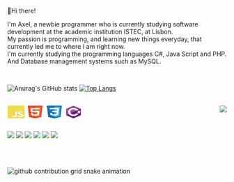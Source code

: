 👋Hi there!

I'm Axel, a newbie programmer who is currently studying software development at the academic institution ISTEC, at Lisbon.<br>
My passion is programming, and learning new things everyday, that currently led me to where I am right now.<br>
I'm currently studying the programming languages C#, Java Script and PHP. And Database management systems such as MySQL.


<br>

![Anurag's GitHub stats](https://github-readme-stats.vercel.app/api?username=Axeltav001&show_icons=true&theme=transparent)
[![Top Langs](https://github-readme-stats.vercel.app/api/top-langs/?username=Axeltav001&layout=compact&icons=true&theme=transparent)](https://github.com/Axeltav001/github-readme-stats)

<div style="display: inline_block"><br>
  <img align="center" alt="Rafa-Js" height="30" width="40" src="https://raw.githubusercontent.com/devicons/devicon/master/icons/javascript/javascript-plain.svg">
  <img align="center" alt="Rafa-HTML" height="30" width="40" src="https://raw.githubusercontent.com/devicons/devicon/master/icons/html5/html5-original.svg">
  <img align="center" alt="Rafa-CSS" height="30" width="40" src="https://raw.githubusercontent.com/devicons/devicon/master/icons/css3/css3-original.svg">
  <img align="center" alt="Rafa-Csharp" height="30" width="40" src="https://raw.githubusercontent.com/devicons/devicon/master/icons/csharp/csharp-original.svg">
<img align="right" height="150" src="https://media4.giphy.com/media/v1.Y2lkPTc5MGI3NjExZGw1OXJ4eGgwbGM2cjBwdHIxbGkwdWt6MWd3amdzaXp0MDlrOWN5YSZlcD12MV9pbnRlcm5hbF9naWZfYnlfaWQmY3Q9Zw/l46C5mc4dlmPZqZTq/giphy.gif"  />
</div>
  
  ##
 
<div> 
  <a href="https://www.youtube.com/@axeltav" target="_blank"><img src="https://img.shields.io/badge/YouTube-FF0000?style=for-the-badge&logo=youtube&logoColor=white" target="_blank"></a>
  <a href="https://www.instagram.com/axeltav_/" target="_blank"><img src="https://img.shields.io/badge/-Instagram-%23E4405F?style=for-the-badge&logo=instagram&logoColor=white" target"_blank"></a>
 	<a href="https://www.twitch.tv/mougsz" target="_blank"><img src="https://img.shields.io/badge/Twitch-9146FF?style=for-the-badge&logo=twitch&logoColor=white" target="_blank"></a>
 <a href="" target="_blank"><img src="https://img.shields.io/badge/Discord-7289DA?style=for-the-badge&logo=discord&logoColor=white" target="_blank"></a> 
  <a href = "mailto:axeltavernard890@gmail.com"><img src="https://img.shields.io/badge/-Gmail-%23333?style=for-the-badge&logo=gmail&logoColor=white" target="_blank"></a>
  <a href="https://www.linkedin.com/in/axel-tavernard-54a57b247/" target="_blank"><img src="https://img.shields.io/badge/-LinkedIn-%230077B5?style=for-the-badge&logo=linkedin&logoColor=white" target="_blank"></a> 
  
</div>

<br><br>

<picture align="center">
  <source media="(prefers-color-scheme: dark)" srcset="https://raw.githubusercontent.com/Axeltav001/Axeltav001/output/github-contribution-grid-snake-dark.svg">
  <source media="(prefers-color-scheme: light)" srcset="https://raw.githubusercontent.com/Axeltav001/Axeltav001/output/github-contribution-grid-snake-dark.svg">
  <img align="center" alt="github contribution grid snake animation" src="https://raw.githubusercontent.com/Axeltav001/mAxeltav100/output/github-contribution-grid-snake.svg">
</picture>
